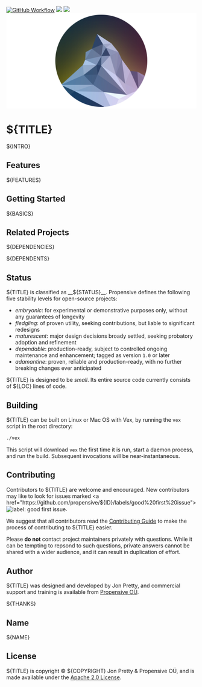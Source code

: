 [<img alt="GitHub Workflow" src="https://img.shields.io/github/workflow/status/propensive/${ID}/Build/main?style=for-the-badge" height="24">](https://github.com/propensive/${ID}/actions)
[<img src="https://img.shields.io/maven-central/v/com.propensive/${ID}-core?color=2465cd&style=for-the-badge" height="24">](https://search.maven.org/artifact/com.propensive/${ID}-core)
[<img src="https://img.shields.io/discord/633198088311537684?color=8899f7&label=DISCORD&style=for-the-badge" height="24">](https://discord.gg/v7CjtbnwDq)
<img src="/doc/images/github.png" valign="middle">

# ${TITLE}

${INTRO}

## Features

${FEATURES}

## Getting Started

${BASICS}

## Related Projects

${DEPENDENCIES}

${DEPENDENTS}

## Status

${TITLE} is classified as __${STATUS}__. Propensive defines the following five stability levels for open-source projects:

- _embryonic_: for experimental or demonstrative purposes only, without any guarantees of longevity
- _fledgling_: of proven utility, seeking contributions, but liable to significant redesigns
- _maturescent_: major design decisions broady settled, seeking probatory adoption and refinement
- _dependable_: production-ready, subject to controlled ongoing maintenance and enhancement; tagged as version `1.0` or later
- _adamantine_: proven, reliable and production-ready, with no further breaking changes ever anticipated

${TITLE} is designed to be _small_. Its entire source code currently consists of ${LOC} lines of code.

## Building

${TITLE} can be built on Linux or Mac OS with Vex, by running the `vex` script in the root directory:
```sh
./vex
```

This script will download `vex` the first time it is run, start a daemon process, and run the build. Subsequent
invocations will be near-instantaneous.

## Contributing

Contributors to ${TITLE} are welcome and encouraged. New contributors may like to look for issues marked
<a href="https://github.com/propensive/${ID}/labels/good%20first%20issue"><img alt="label: good first issue"
src="https://img.shields.io/badge/-good%20first%20issue-67b6d0.svg" valign="middle"></a>.

We suggest that all contributors read the [Contributing Guide](/contributing.md) to make the process of
contributing to ${TITLE} easier.

Please __do not__ contact project maintainers privately with questions. While it can be tempting to repsond to
such questions, private answers cannot be shared with a wider audience, and it can result in duplication of
effort.

## Author

${TITLE} was designed and developed by Jon Pretty, and commercial support and training is available from
[Propensive O&Uuml;](https://propensive.com/).

${THANKS}

## Name

${NAME}

## License

${TITLE} is copyright &copy; ${COPYRIGHT} Jon Pretty & Propensive O&Uuml;, and is made available under the
[Apache 2.0 License](/license.md).
